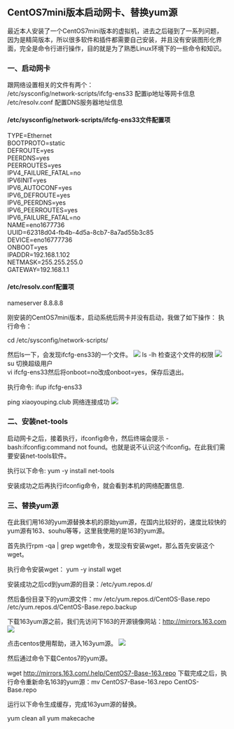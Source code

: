 
## CentOS7mini版本启动网卡、替换yum源

最近本人安装了一个CentOS7mini版本的虚拟机，进去之后碰到了一系列问题，因为是精简版本，所以很多软件和插件都需要自己安装，并且没有安装图形化界面，完全是命令行进行操作，目的就是为了熟悉Linux环境下的一些命令和知识。


### 一、启动网卡  
跟网络设置相关的文件有两个：  
/etc/sysconfig/network-scripts/ifcfg-ens33  配置ip地址等网卡信息  
/etc/resolv.conf  配置DNS服务器地址信息  
#### /etc/sysconfig/network-scripts/ifcfg-ens33文件配置项  
TYPE=Ethernet  
BOOTPROTO=static    
DEFROUTE=yes  
PEERDNS=yes  
PEERROUTES=yes  
IPV4_FAILURE_FATAL=no  
IPV6INIT=yes  
IPV6_AUTOCONF=yes  
IPV6_DEFROUTE=yes  
IPV6_PEERDNS=yes  
IPV6_PEERROUTES=yes  
IPV6_FAILURE_FATAL=no  
NAME=eno1677736  
UUID=62318d04-fb4b-4d5a-8cb7-8a7ad55b3c85  
DEVICE=eno16777736  
ONBOOT=yes  
IPADDR=192.168.1.102  
NETMASK=255.255.255.0  
GATEWAY=192.168.1.1  

#### /etc/resolv.conf配置项  
nameserver 8.8.8.8  

刚安装的CentOS7mini版本，启动系统后网卡并没有启动，我做了如下操作：
执行命令：

cd /etc/sysconfig/network-scripts/

然后ls一下，会发现ifcfg-ens33的一个文件。
![](http://image.bgenius.cn/jinfei/github/zn-linux/Screen%20Shot%202016-12-31%20at%203.47.51%20AM.png)
ls -lh 检查这个文件的权限
![](http://image.bgenius.cn/jinfei/github/zn-linux/Screen%20Shot%202016-12-31%20at%203.40.59%20AM.png)
su 切换超级用户  
vi ifcfg-ens33然后将onboot=no改成onboot=yes，保存后退出。

执行命令: ifup ifcfg-ens33

ping xiaoyouping.club 网络连接成功
![](http://image.bgenius.cn/jinfei/github/zn-linux/Screen%20Shot%202016-12-31%20at%203.59.29%20AM.png)


### 二、安装net-tools  

启动网卡之后，接着执行，ifconfig命令，然后终端会提示 -bash:ifconfig:command not found。也就是说不认识这个ifconfig。在此我们需要安装net-tools软件。

执行以下命令: yum -y install net-tools

安装成功之后再执行ifconfig命令，就会看到本机的网络配置信息.


### 三、替换yum源  

在此我们用163的yum源替换本机的原始yum源，在国内比较好的，速度比较快的yum源有163、souhu等等，这里我使用的是163的yum源。

首先执行rpm -qa | grep wget命令，发现没有安装wget，那么首先安装这个wget。

执行命令安装wget： yum -y install wget

安装成功之后cd到yum源的目录：/etc/yum.repos.d/

然后备份目录下的yum源文件：mv /etc/yum.repos.d/CentOS-Base.repo /etc/yum.repos.d/CentOS-Base.repo.backup

下载163yum源之前，我们先访问下163的开源镜像网站：http://mirrors.163.com
![](http://image.bgenius.cn/jinfei/github/zn-linux/20160309105825741.png)

点击centos使用帮助，进入163yum源。
![](http://bgimage.oss-cn-qingdao.aliyuncs.com/jinfei/github/zn-linux/20160309105943743.png)

然后通过命令下载Centos7的yum源。

wget http://mirrors.163.com/.help/CentOS7-Base-163.repo
下载完成之后，执行命令重新命名163的yum源：mv CentOS7-Base-163.repo CentOS-Base.repo

运行以下命令生成缓存，完成163yum源的替换。

yum clean all
yum makecache



